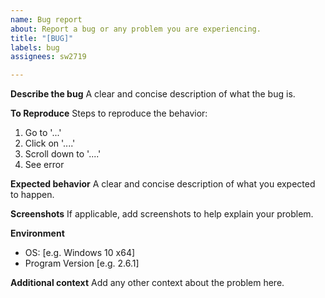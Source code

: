 ```yaml
---
name: Bug report
about: Report a bug or any problem you are experiencing.
title: "[BUG]"
labels: bug
assignees: sw2719

---
```


**Describe the bug**
A clear and concise description of what the bug is.

**To Reproduce**
Steps to reproduce the behavior:
1. Go to '...'
2. Click on '....'
3. Scroll down to '....'
4. See error

**Expected behavior**
A clear and concise description of what you expected to happen.

**Screenshots**
If applicable, add screenshots to help explain your problem.

**Environment**
 - OS: [e.g. Windows 10 x64]
 - Program Version [e.g. 2.6.1]

**Additional context**
Add any other context about the problem here.
